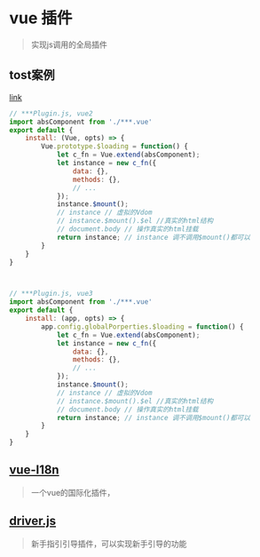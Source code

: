 # vue 插件
> 实现js调用的全局插件 

## tost案例
[link](https://segmentfault.com/a/1190000021959058)

```js
// ***Plugin.js, vue2
import absComponent from './***.vue'
export default {
    install: (Vue, opts) => {
        Vue.prototype.$loading = function() {
            let c_fn = Vue.extend(absComponent);
            let instance = new c_fn({
                data: {},
                methods: {},
                // ...
            });
            instance.$mount();
            // instance // 虚拟的Vdom
            // instance.$mount().$el //真实的html结构
            // document.body // 操作真实的html挂载
            return instance; // instance 调不调用$mount()都可以
        }
    }
}



// ***Plugin.js, vue3
import absComponent from './***.vue'
export default {
    install: (app, opts) => {
        app.config.globalPorperties.$loading = function() {
            let c_fn = Vue.extend(absComponent);
            let instance = new c_fn({
                data: {},
                methods: {},
                // ...
            });
            instance.$mount();
            // instance // 虚拟的Vdom
            // instance.$mount().$el //真实的html结构
            // document.body // 操作真实的html挂载
            return instance; // instance 调不调用$mount()都可以
        }
    }
}
```

## [vue-I18n](https://vue-i18n.intlify.dev/guide/)
> 一个vue的国际化插件，

## [driver.js](https://github.com/kamranahmedse/driver.js#readme)
> 新手指引引导插件，可以实现新手引导的功能